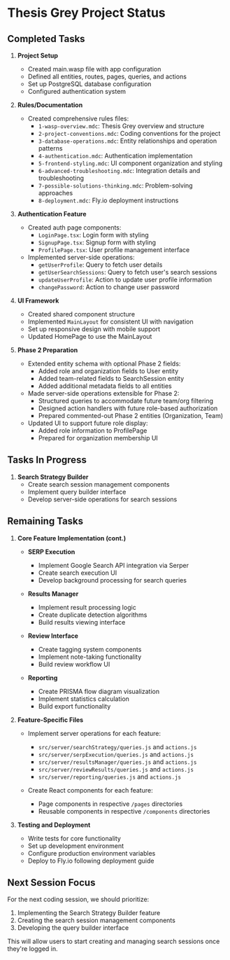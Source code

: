 # Thesis Grey Project Status

## Completed Tasks

1. **Project Setup**
   - Created main.wasp file with app configuration
   - Defined all entities, routes, pages, queries, and actions
   - Set up PostgreSQL database configuration
   - Configured authentication system

2. **Rules/Documentation**
   - Created comprehensive rules files:
     - `1-wasp-overview.mdc`: Thesis Grey overview and structure
     - `2-project-conventions.mdc`: Coding conventions for the project
     - `3-database-operations.mdc`: Entity relationships and operation patterns
     - `4-authentication.mdc`: Authentication implementation
     - `5-frontend-styling.mdc`: UI component organization and styling
     - `6-advanced-troubleshooting.mdc`: Integration details and troubleshooting
     - `7-possible-solutions-thinking.mdc`: Problem-solving approaches
     - `8-deployment.mdc`: Fly.io deployment instructions

3. **Authentication Feature**
   - Created auth page components:
     - `LoginPage.tsx`: Login form with styling
     - `SignupPage.tsx`: Signup form with styling
     - `ProfilePage.tsx`: User profile management interface
   - Implemented server-side operations:
     - `getUserProfile`: Query to fetch user details
     - `getUserSearchSessions`: Query to fetch user's search sessions
     - `updateUserProfile`: Action to update user profile information
     - `changePassword`: Action to change user password

4. **UI Framework**
   - Created shared component structure
   - Implemented `MainLayout` for consistent UI with navigation
   - Set up responsive design with mobile support
   - Updated HomePage to use the MainLayout

5. **Phase 2 Preparation**
   - Extended entity schema with optional Phase 2 fields:
     - Added role and organization fields to User entity
     - Added team-related fields to SearchSession entity
     - Added additional metadata fields to all entities
   - Made server-side operations extensible for Phase 2:
     - Structured queries to accommodate future team/org filtering
     - Designed action handlers with future role-based authorization
     - Prepared commented-out Phase 2 entities (Organization, Team)
   - Updated UI to support future role display:
     - Added role information to ProfilePage
     - Prepared for organization membership UI

## Tasks In Progress

1. **Search Strategy Builder**
   - Create search session management components
   - Implement query builder interface
   - Develop server-side operations for search sessions

## Remaining Tasks

1. **Core Feature Implementation (cont.)**   
   - **SERP Execution**
     - Implement Google Search API integration via Serper
     - Create search execution UI
     - Develop background processing for search queries
   
   - **Results Manager**
     - Implement result processing logic
     - Create duplicate detection algorithms
     - Build results viewing interface
   
   - **Review Interface**
     - Create tagging system components
     - Implement note-taking functionality
     - Build review workflow UI
   
   - **Reporting**
     - Create PRISMA flow diagram visualization
     - Implement statistics calculation
     - Build export functionality

2. **Feature-Specific Files**
   - Implement server operations for each feature:
     - `src/server/searchStrategy/queries.js` and `actions.js`
     - `src/server/serpExecution/queries.js` and `actions.js`
     - `src/server/resultsManager/queries.js` and `actions.js`
     - `src/server/reviewResults/queries.js` and `actions.js`
     - `src/server/reporting/queries.js` and `actions.js`
   
   - Create React components for each feature:
     - Page components in respective `/pages` directories
     - Reusable components in respective `/components` directories

3. **Testing and Deployment**
   - Write tests for core functionality
   - Set up development environment
   - Configure production environment variables
   - Deploy to Fly.io following deployment guide

## Next Session Focus

For the next coding session, we should prioritize:

1. Implementing the Search Strategy Builder feature
2. Creating the search session management components
3. Developing the query builder interface

This will allow users to start creating and managing search sessions once they're logged in. 